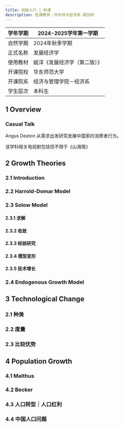 ```yaml
---
title: 初级入门 | 听课
description: 任课教师：华东师大经济系 姚羽欣
---
```


|学年学期|2024-2025学年第一学期|
|------------|-----------------------|
|自然学期|2024年秋季学期|
|正式名称|发展经济学|
|使用教材|姚洋《发展经济学（第二版）》|
|开课院校|华东师范大学|
|开课院系|经济与管理学院－经济系|
|学生层次|本科生|

## 1 Overview

### Casual Talk

Angus Deaton 从需求出发研究发展中国家的消费者行为。

该学科相关电视剧包括但不限于《山海情》

## 2 Growth Theories

### 2.1 Introduction

### 2.2 Harrold-Domar Model

### 2.3 Solow Model

#### 2.3.1 求解

#### 2.3.2 收敛

#### 2.3.3 经验研究

#### 2.3.4 模型变形

#### 2.3.5 技术增长

### 2.4 Endogenous Growth Model

## 3 Technological Change

### 2.1 种类

### 2.2 度量

### 2.3 比较优势

## 4 Population Growth

### 4.1 Malthus

### 4.2 Becker

### 4.3 人口转型｜人口红利

### 4.4 中国人口问题
